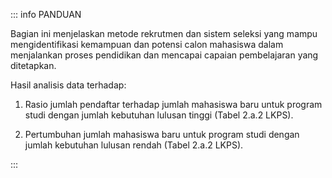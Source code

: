 ::: info PANDUAN

Bagian ini menjelaskan metode rekrutmen dan sistem seleksi yang mampu mengidentifikasi kemampuan dan potensi calon mahasiswa dalam menjalankan proses pendidikan dan mencapai capaian pembelajaran yang ditetapkan.

Hasil analisis data terhadap:

1. Rasio jumlah pendaftar terhadap jumlah mahasiswa baru untuk program studi dengan jumlah kebutuhan lulusan tinggi (Tabel 2.a.2 LKPS).

1. Pertumbuhan jumlah mahasiswa baru untuk program studi dengan jumlah kebutuhan lulusan rendah (Tabel 2.a.2 LKPS).

:::
